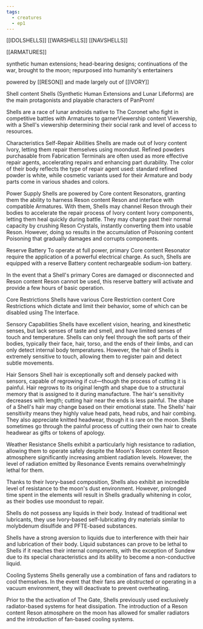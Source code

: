 ```yaml
---
tags:
  - creatures
  - ep1
---
```


[[IDOLSHELLS]]
[[WARSHELLS]]
[[NAVSHELLS]]

[[ARMATURES]]

synthetic human extensions; head-bearing designs; continuations of the war, brought to the moon; repurposed into humanity's entertainers

powered by [[RESON]] and made largely out of [[IVORY]]

Shell content Shells (Synthetic Human Extensions and Lunar Lifeforms) are the main protagonists and playable characters of PanProm!

Shells are a race of lunar androids native to The Coronet who fight in competitive battles with Armatures to garnerViewership content Viewership, with a Shell's viewership determining their social rank and level of access to resources.

Characteristics
Self-Repair Abilities
Shells are made out of Ivory content Ivory, letting them repair themselves using moondust. Refined powders purchasable from Fabrication Terminals are often used as more effective repair agents, accelerating repairs and enhancing part durability. The color of their body reflects the type of repair agent used: standard refined powder is white, while cosmetic variants used for their Armature and body parts come in various shades and colors.

Power Supply
Shells are powered by Core content Resonators, granting them the ability to harness Reson content Reson and interface with compatible Armatures. With them, Shells may channel Reson through their bodies to accelerate the repair process of Ivory content Ivory components, letting them heal quickly during battle. They may charge past their normal capacity by crushing Reson Crystals, instantly converting them into usable Reson. However, doing so results in the accumulation of Poisoning content Poisoning that gradually damages and corrupts components.

Reserve Battery
To operate at full power, primary Core content Resonator require the application of a powerful electrical charge. As such, Shells are equipped with a reserve Battery content rechargeable sodium-ion battery.

In the event that a Shell's primary Cores are damaged or disconnected and Reson content Reson cannot be used, this reserve battery will activate and provide a few hours of basic operation.

Core Restrictions
Shells have various Core Restriction content Core Restrictions which dictate and limit their behavior, some of which can be disabled using The Interface.

Sensory Capabilities
Shells have excellent vision, hearing, and kinesthetic senses, but lack senses of taste and smell, and have limited senses of touch and temperature. Shells can only feel through the soft parts of their bodies, typically their face, hair, torso, and the ends of their limbs, and can only detect internal body temperatures. However, the hair of Shells is extremely sensitive to touch, allowing them to register pain and detect subtle movements.

Hair Sensors
Shell hair is exceptionally soft and densely packed with sensors, capable of regrowing if cut—though the process of cutting it is painful. Hair regrows to its original length and shape due to a structural memory that is assigned to it during manufacture. The hair's sensitivity decreases with length; cutting hair near the ends is less painful. The shape of a Shell's hair may change based on their emotional state. The Shells' hair sensitivity means they highly value head pats, head rubs, and hair combing. They also appreciate knitted headwear, though it is rare on the moon. Shells sometimes go through the painful process of cutting their own hair to create headwear as gifts or tokens of apology.

Weather Resistance
Shells exhibit a particularly high resistance to radiation, allowing them to operate safely despite the Moon's Reson content Reson atmosphere significantly increasing ambient radiation levels. However, the level of radiation emitted by Resonance Events remains overwhelmingly lethal for them.

Thanks to their Ivory-based composition, Shells also exhibit an incredible level of resistance to the moon's dust environment. However, prolonged time spent in the elements will result in Shells gradually whitening in color, as their bodies use moondust to repair.

Shells do not possess any liquids in their body. Instead of traditional wet lubricants, they use Ivory-based self-lubricating dry materials similar to molybdenum disulfide and PFTE-based substances.

Shells have a strong aversion to liquids due to interference with their hair and lubrication of their body. Liquid substances can prove to be lethal to Shells if it reaches their internal components, with the exception of Sundew due to its special characteristics and its ability to become a non-conductive liquid.

Cooling Systems
Shells generally use a combination of fans and radiators to cool themselves. In the event that their fans are obstructed or operating in a vacuum environment, they will deactivate to prevent overheating.

Prior to the the activation of The Gate, Shells previously used exclusively radiator-based systems for heat dissipation. The introduction of a Reson content Reson atmosphere on the moon has allowed for smaller radiators and the introduction of fan-based cooling systems.